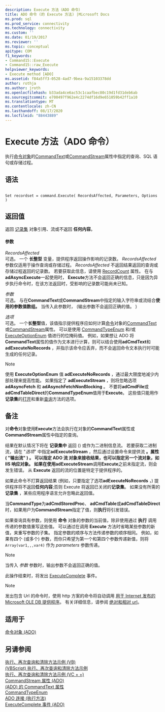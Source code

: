 ```yaml
---
description: Execute 方法（ADO 命令）
title: ADO 命令 (的 Execute 方法) |Microsoft Docs
ms.prod: sql
ms.prod_service: connectivity
ms.technology: connectivity
ms.custom: ''
ms.date: 01/19/2017
ms.reviewer: ''
ms.topic: conceptual
apitype: COM
f1_keywords:
- Command15::Execute
- Command15::raw_Execute
helpviewer_keywords:
- Execute method [ADO]
ms.assetid: f84a5ff3-0528-4ad7-9bea-9a15103378dd
author: rothja
ms.author: jroth
ms.openlocfilehash: b33ada4ce6ac53c1caafbec80c19d1fd31deb6ab
ms.sourcegitcommit: e700497f962e4c2274df16d9e651059b42ff1a10
ms.translationtype: MT
ms.contentlocale: zh-CN
ms.lasthandoff: 08/17/2020
ms.locfileid: "88443889"
---
```

# <a name="execute-method-ado-command"></a>Execute 方法（ADO 命令）
执行[命令对象](../../../ado/reference/ado-api/command-object-ado.md)的[CommandText](../../../ado/reference/ado-api/commandtext-property-ado.md)或[CommandStream](../../../ado/reference/ado-api/commandstream-property-ado.md)属性中指定的查询、SQL 语句或存储过程。  
  
## <a name="syntax"></a>语法  
  
```  
  
Set recordset = command.Execute( RecordsAffected, Parameters, Options )  
```  
  
## <a name="return-value"></a>返回值  
 返回 [记录集](../../../ado/reference/ado-api/recordset-object-ado.md) 对象引用、流或不返回 **任何内容**。  
  
#### <a name="parameters"></a>参数  
 *RecordsAffected*  
 可选。 一个 **长整型** 变量，提供程序返回操作影响的记录数。 *RecordsAffected*参数仅适用于操作查询或存储过程。 *RecordsAffected* 不返回结果返回的查询或存储过程返回的记录数。 若要获取此信息，请使用 [RecordCount](../../../ado/reference/ado-api/recordcount-property-ado.md) 属性。 在与**adAsyncExecute**一起使用时， **Execute**方法不会返回正确的信息，只是因为异步执行命令时，在该方法返回时，受影响的记录数可能尚未已知。  
  
 *参数*  
 可选。 与在**CommandText**或**CommandStream**中指定的输入字符串或流结合**使用的参数值数组。** 当传入此参数时， (输出参数不会返回正确的值。 )   
  
 *选项*  
 可选。 一个**长整型**值，该值指示提供程序应如何计算[命令](../../../ado/reference/ado-api/command-object-ado.md)对象的[CommandText](../../../ado/reference/ado-api/commandtext-property-ado.md)或[CommandStream](../../../ado/reference/ado-api/commandstream-property-ado.md)属性。 可以是使用 [CommandTypeEnum](../../../ado/reference/ado-api/commandtypeenum.md) 和/或 [ExecuteOptionEnum](../../../ado/reference/ado-api/executeoptionenum.md) 值进行的位掩码值。 例如，如果想让 ADO 将**CommandText**属性的值作为文本进行计算，则可以结合使用**adCmdText**和**adExecuteNoRecords** ，并指示该命令应丢弃，而不会返回命令文本执行时可能生成的任何记录。  
  
> [!NOTE]
>  使用 **ExecuteOptionEnum** 值 **adExecuteNoRecords** ，通过最大限度地减少内部处理来提高性能。 如果指定了 **adExecuteStream** ，则将忽略选项 **adAsyncFetch** 和 **adAsynchFetchNonBlocking** 。 不要将**adCmdFile**或**adCmdTableDirect**的**CommandTypeEnum**值用于**Execute**。 这些值只能用作**记录集**的[打开](../../../ado/reference/ado-api/open-method-ado-recordset.md)和重新[查询](../../../ado/reference/ado-api/requery-method.md)方法的选项。  
  
## <a name="remarks"></a>备注  
 对**命令**对象使用**Execute**方法会执行在对象的**CommandText**属性或**CommandStream**属性中指定的查询。  
  
 结果在默认情况下将在 **记录集中** 返回 () 或作为二进制信息流。 若要获取二进制流，请在 "*选项*" 中指定**adExecuteStream** ，然后通过设置命令来提供流 **。属性 ( "输出流" ) **。 可以指定 ADO **流** 对象来接收结果，也可以指定另一个流对象，如 IIS 响应对象。 如果在使用**adExecuteStream**调用**Execute**之前未指定流，则会发生错误。 从 **Execute** 返回的流的位置是特定于提供程序的。  
  
 如果此命令不打算返回结果 (例如，只要指定了选项**adExecuteNoRecords** ，) 提供程序将不返回**任何内容**;否则 Execute 将返回已关闭的**记录集**。 如果没有所需的 **记录集** ，某些应用程序语言允许忽略此返回值。  
  
 当**CommandType**为**adCmdStoredProc**、 **adCmdTable**或**adCmdTableDirect**时，如果用户为**CommandStream**指定了值，则**执行**将引发错误。  
  
 如果查询具有参数，则使用 **命令** 对象的参数的当前值，除非使用通过 **执行** 调用传递的参数值重写这些值。 可以通过在调用 **Execute** 方法时省略某些参数的新值，来重写参数的子集。 指定参数的顺序与方法传递参数的顺序相同。 例如，如果有四个 (或多个) 参数，而你只希望为第一个和第四个参数传递新值，则将 `Array(var1,,,var4)` 作为 *parameters* 参数传递。  
  
> [!NOTE]
>  当传入 *参数* 参数时，输出参数不会返回正确的值。  
  
 此操作结束时，将发出 [ExecuteComplete](../../../ado/reference/ado-api/executecomplete-event-ado.md) 事件。  
  
> [!NOTE]
>  发出包含 Url 的命令时，使用 http 方案的命令将自动调用 [用于 Internet 发布的 Microsoft OLE DB 提供程序](../../../ado/guide/appendixes/microsoft-ole-db-provider-for-internet-publishing.md)。 有关详细信息，请参阅 [绝对和相对 url](../../../ado/guide/data/absolute-and-relative-urls.md)。  
  
## <a name="applies-to"></a>适用于  
 [命令对象 (ADO)](../../../ado/reference/ado-api/command-object-ado.md)  
  
## <a name="see-also"></a>另请参阅  
 [执行、再次查询和清除方法示例 (VB) ](../../../ado/reference/ado-api/execute-requery-and-clear-methods-example-vb.md)   
 [ (VBScript) 执行、再次查询和清除方法示例 ](../../../ado/reference/ado-api/execute-requery-and-clear-methods-example-vbscript.md)   
 [执行、再次查询和清除方法示例 (VC + +) ](../../../ado/reference/ado-api/execute-requery-and-clear-methods-example-vc.md)   
 [CommandStream 属性 (ADO) ](../../../ado/reference/ado-api/commandstream-property-ado.md)   
 [ (ADO) 的 CommandText 属性 ](../../../ado/reference/ado-api/commandtext-property-ado.md)   
 [CommandTypeEnum](../../../ado/reference/ado-api/commandtypeenum.md)   
 [ADO 连接 (执行方法) ](../../../ado/reference/ado-api/execute-method-ado-connection.md)   
 [ExecuteComplete 事件 (ADO)](../../../ado/reference/ado-api/executecomplete-event-ado.md)
